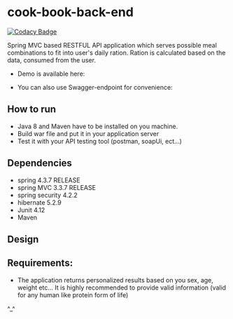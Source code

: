# cook-book-back-end
[![Codacy Badge](https://api.codacy.com/project/badge/Grade/614595dd08364dfd8e8de37883a96fbc)](https://www.codacy.com/app/ArtemVolynskiy/cook-book-back-end?utm_source=github.com&amp;utm_medium=referral&amp;utm_content=ArtemVolynskiy/cook-book-back-end&amp;utm_campaign=Badge_Grade)

Spring MVC based RESTFUL API application which serves possible meal combinations to fit into user's daily ration.
Ration is calculated based on the data, consumed from the user.

* Demo is available here:


* You can also use Swagger-endpoint for convenience:



How to run 
----------

* Java 8 and Maven have to be installed on you machine.
* Build war file and put it in your application server
* Test it with your API testing tool (postman, soapUi, ect...)

Dependencies
---------

* spring 4.3.7 RELEASE
* spring MVC 3.3.7 RELEASE
* spring security 4.2.2
* hibernate 5.2.9
* Junit 4.12
* Maven

Design
------

Requirements:
-------------

* The application returns personalized results based on you sex, age, weight etc...
It is highly recommended to provide valid information (valid for any human like protein form of life)

^_^